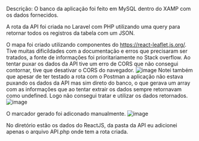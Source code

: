 Descrição:
O banco da aplicação foi feito em MySQL dentro do XAMP com os dados fornecidos.

A rota da API foi criada no Laravel com PHP utilizando uma query para retornar todos os registros da tabela com um JSON.

O mapa foi criado utilizando componentes do https://react-leaflet.js.org/. Tive muitas dificildades com a documentação e erros que precisaram ser tratados, a fonte de informações foi prioritariamente no Stack overflow. Ao tentar puxar os dados da API tive um erro de CORS que não consegui contornar, tive que desativar o CORS do navegador. 
![image](https://user-images.githubusercontent.com/79995091/138920457-30549403-b2a5-44d3-b88d-79127187de29.png)
Notei também que apesar de ter testado a rota com o Postman a aplicação não estava puxando os dados da API mas sim direto do banco, o que gerava um array com as informações que ao tentar extrair os dados sempre retornavam como undefined. Logo não consegui tratar e utilizar os dados retornados.
![image](https://user-images.githubusercontent.com/79995091/138920835-509d7792-9004-4b37-8361-6483c0c68f20.png)

O marcador gerado foi adiconado manualmente.
![image](https://user-images.githubusercontent.com/79995091/138920284-a524c9a8-44b5-4579-84be-14568c55d25a.png)

No diretório estão os dados do ReactJS, da pasta da API eu adicionei apenas o arquivo API.php onde tem a rota criada.
